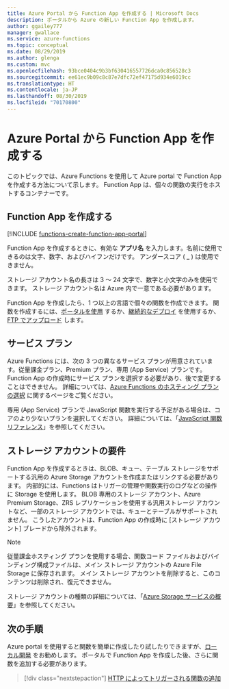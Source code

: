 ```yaml
---
title: Azure Portal から Function App を作成する | Microsoft Docs
description: ポータルから Azure の新しい Function App を作成します。
author: ggailey777
manager: gwallace
ms.service: azure-functions
ms.topic: conceptual
ms.date: 08/29/2019
ms.author: glenga
ms.custom: mvc
ms.openlocfilehash: 93bce0404c9b3bf630416557726dca0c856528c3
ms.sourcegitcommit: ee61ec9b09c8c87e7dfc72ef47175d934e6019cc
ms.translationtype: HT
ms.contentlocale: ja-JP
ms.lasthandoff: 08/30/2019
ms.locfileid: "70170800"
---
```

# <a name="create-a-function-app-from-the-azure-portal"></a>Azure Portal から Function App を作成する

このトピックでは、Azure Functions を使用して Azure portal で Function App を作成する方法について示します。 Function App は、個々の関数の実行をホストするコンテナーです。 

## <a name="create-a-function-app"></a>Function App を作成する

[!INCLUDE [functions-create-function-app-portal](../../includes/functions-create-function-app-portal.md)]

Function App を作成するときに、有効な **アプリ名** を入力します。名前に使用できるのは文字、数字、およびハイフンだけです。 アンダースコア ( **_** ) は使用できません。

ストレージ アカウント名の長さは 3 ～ 24 文字で、数字と小文字のみを使用できます。 ストレージ アカウント名は Azure 内で一意である必要があります。 

Function App を作成したら、1 つ以上の言語で個々の関数を作成できます。 関数を作成するには、[ポータルを使用](functions-create-first-azure-function.md#create-function) するか、[継続的なデプロイ](functions-continuous-deployment.md) を使用するか、[FTP でアップロード](https://github.com/projectkudu/kudu/wiki/Accessing-files-via-ftp) します。

## <a name="service-plans"></a>サービス プラン

Azure Functions には、次の 3 つの異なるサービス プランが用意されています。従量課金プラン、Premium プラン、専用 (App Service) プランです。 Function App の作成時にサービス プランを選択する必要があり、後で変更することはできません。 詳細については、[Azure Functions のホスティング プランの選択](functions-scale.md) に関するページをご覧ください。

専用 (App Service) プランで JavaScript 関数を実行する予定がある場合は、コアのより少ないプランを選択してください。 詳細については、「[JavaScript 関数リファレンス](functions-reference-node.md#choose-single-vcpu-app-service-plans)」を参照してください。

<a name="storage-account-requirements"></a>

## <a name="storage-account-requirements"></a>ストレージ アカウントの要件

Function App を作成するときは、BLOB、キュー、テーブル ストレージをサポートする汎用の Azure Storage アカウントを作成またはリンクする必要があります。 内部的には、Functions はトリガーの管理や関数実行のログなどの操作に Storage を使用します。 BLOB 専用のストレージ アカウント、Azure Premium Storage、ZRS レプリケーションを使用する汎用ストレージ アカウントなど、一部のストレージ アカウントでは、キューとテーブルがサポートされません。 こうしたアカウントは、Function App の作成時に [ストレージ アカウント] ブレードから除外されます。

>[!NOTE]
>従量課金ホスティング プランを使用する場合、関数コード ファイルおよびバインディング構成ファイルは、メイン ストレージ アカウントの Azure File Storage に保存されます。 メイン ストレージ アカウントを削除すると、このコンテンツは削除され、復元できません。

ストレージ アカウントの種類の詳細については、「[Azure Storage サービスの概要](../storage/common/storage-introduction.md#azure-storage-services)」を参照してください。 

## <a name="next-steps"></a>次の手順

Azure portal を使用すると関数を簡単に作成したり試したりできますが、[ローカル開発](functions-develop-local.md) をお勧めします。 ポータルで Function App を作成した後、さらに関数を追加する必要があります。 

> [!div class="nextstepaction"]
> [HTTP によってトリガーされる関数の追加](functions-create-first-azure-function.md#create-function)
